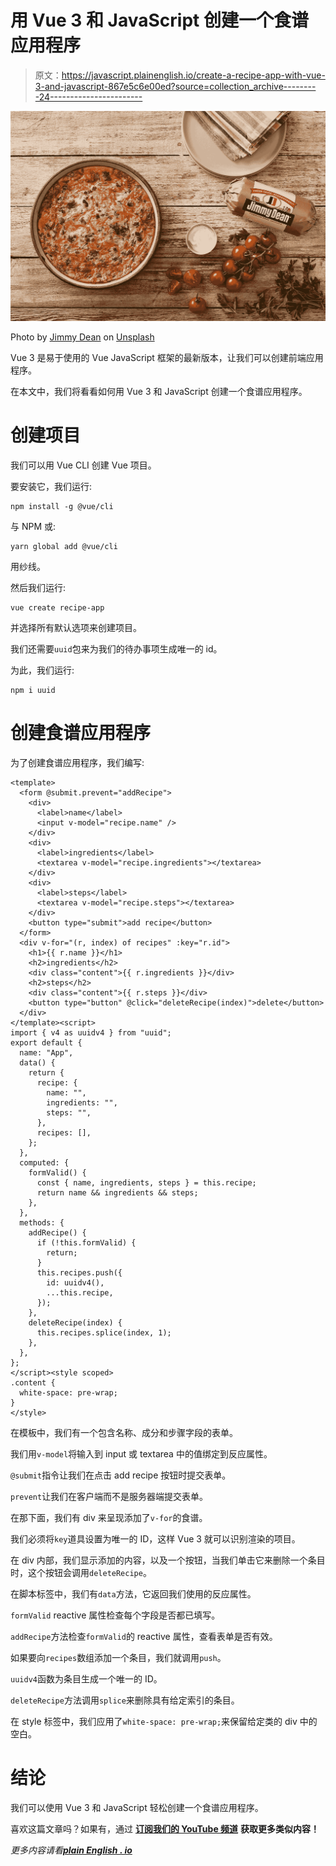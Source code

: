 # 用 Vue 3 和 JavaScript 创建一个食谱应用程序

> 原文：<https://javascript.plainenglish.io/create-a-recipe-app-with-vue-3-and-javascript-867e5c6e00ed?source=collection_archive---------24----------------------->

![](img/f553b2a2d5d62a13f2d30a63b136c99f.png)

Photo by [Jimmy Dean](https://unsplash.com/@jimmydean?utm_source=medium&utm_medium=referral) on [Unsplash](https://unsplash.com?utm_source=medium&utm_medium=referral)

Vue 3 是易于使用的 Vue JavaScript 框架的最新版本，让我们可以创建前端应用程序。

在本文中，我们将看看如何用 Vue 3 和 JavaScript 创建一个食谱应用程序。

# 创建项目

我们可以用 Vue CLI 创建 Vue 项目。

要安装它，我们运行:

```
npm install -g @vue/cli
```

与 NPM 或:

```
yarn global add @vue/cli
```

用纱线。

然后我们运行:

```
vue create recipe-app
```

并选择所有默认选项来创建项目。

我们还需要`uuid`包来为我们的待办事项生成唯一的 id。

为此，我们运行:

```
npm i uuid
```

# 创建食谱应用程序

为了创建食谱应用程序，我们编写:

```
<template>
  <form @submit.prevent="addRecipe">
    <div>
      <label>name</label>
      <input v-model="recipe.name" />
    </div>
    <div>
      <label>ingredients</label>
      <textarea v-model="recipe.ingredients"></textarea>
    </div>
    <div>
      <label>steps</label>
      <textarea v-model="recipe.steps"></textarea>
    </div>
    <button type="submit">add recipe</button>
  </form>
  <div v-for="(r, index) of recipes" :key="r.id">
    <h1>{{ r.name }}</h1>
    <h2>ingredients</h2>
    <div class="content">{{ r.ingredients }}</div>
    <h2>steps</h2>
    <div class="content">{{ r.steps }}</div>
    <button type="button" @click="deleteRecipe(index)">delete</button>
  </div>
</template><script>
import { v4 as uuidv4 } from "uuid";
export default {
  name: "App",
  data() {
    return {
      recipe: {
        name: "",
        ingredients: "",
        steps: "",
      },
      recipes: [],
    };
  },
  computed: {
    formValid() {
      const { name, ingredients, steps } = this.recipe;
      return name && ingredients && steps;
    },
  },
  methods: {
    addRecipe() {
      if (!this.formValid) {
        return;
      }
      this.recipes.push({
        id: uuidv4(),
        ...this.recipe,
      });
    },
    deleteRecipe(index) {
      this.recipes.splice(index, 1);
    },
  },
};
</script><style scoped>
.content {
  white-space: pre-wrap;
}
</style>
```

在模板中，我们有一个包含名称、成分和步骤字段的表单。

我们用`v-model`将输入到 input 或 textarea 中的值绑定到反应属性。

`@submit`指令让我们在点击 add recipe 按钮时提交表单。

`prevent`让我们在客户端而不是服务器端提交表单。

在那下面，我们有 div 来呈现添加了`v-for`的食谱。

我们必须将`key`道具设置为唯一的 ID，这样 Vue 3 就可以识别渲染的项目。

在 div 内部，我们显示添加的内容，以及一个按钮，当我们单击它来删除一个条目时，这个按钮会调用`deleteRecipe`。

在脚本标签中，我们有`data`方法，它返回我们使用的反应属性。

`formValid` reactive 属性检查每个字段是否都已填写。

`addRecipe`方法检查`formValid`的 reactive 属性，查看表单是否有效。

如果要向`recipes`数组添加一个条目，我们就调用`push`。

`uuidv4`函数为条目生成一个唯一的 ID。

`deleteRecipe`方法调用`splice`来删除具有给定索引的条目。

在 style 标签中，我们应用了`white-space: pre-wrap;`来保留给定类的 div 中的空白。

# 结论

我们可以使用 Vue 3 和 JavaScript 轻松创建一个食谱应用程序。

喜欢这篇文章吗？如果有，通过 [**订阅我们的 YouTube 频道**](https://www.youtube.com/channel/UCtipWUghju290NWcn8jhyAw?sub_confirmation=true) **获取更多类似内容！**

*更多内容请看*[***plain English . io***](https://plainenglish.io/)